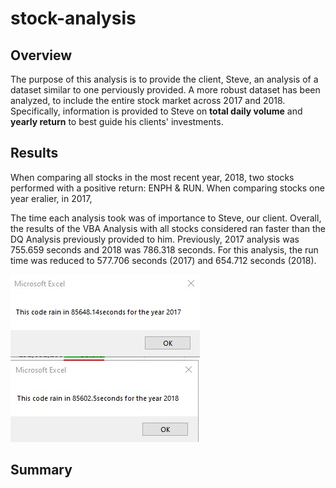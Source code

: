 # stock-analysis

## Overview
The purpose of this analysis is to provide the client, Steve, an analysis of a dataset similar to one perviously provided. A more robust dataset has been analyzed, to include the entire stock market across 2017 and 2018. Specifically, information is provided to Steve on **total daily volume** and **yearly return** to best guide his clients' investments. 

## Results
When comparing all stocks in the most recent year, 2018, two stocks performed with a positive return: ENPH & RUN. When comparing stocks one year eralier, in 2017, 

The time each analysis took was of importance to Steve, our client. Overall, the results of the VBA Analysis with all stocks considered ran faster than the DQ Analysis previously provided to him. Previously, 2017 analysis was 755.659 seconds and 2018 was 786.318 seconds. For this analysis, the run time was reduced to 577.706 seconds (2017) and 654.712 seconds (2018).

![2017Timer](https://github.com/tarajarell/stock-analysis/blob/master/resources/2017%20Timer.jpg)
![2018Timer](https://github.com/tarajarell/stock-analysis/blob/master/resources/2018%20Timer.jpg)

## Summary
